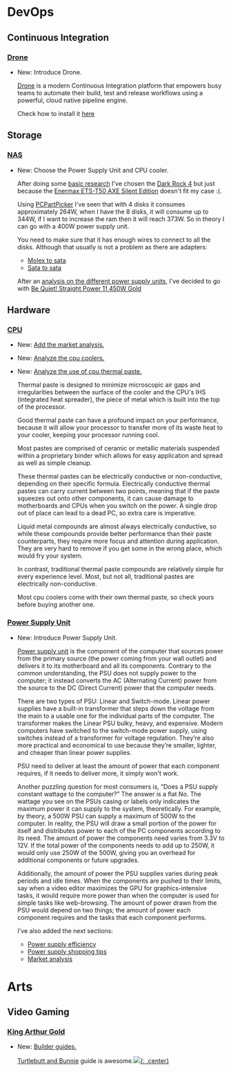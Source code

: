 # DevOps

## Continuous Integration

### [Drone](drone.md)

* New: Introduce Drone.

    [Drone](https://www.drone.io/) is a modern Continuous Integration platform that
    empowers busy teams to automate their build, test and release workflows using
    a powerful, cloud native pipeline engine.
    
    Check how to install it [here](drone.md#installation)

## Storage

### [NAS](nas.md)

* New: Choose the Power Supply Unit and CPU cooler.

    After doing some [basic research](cpu.md#cpu-coolers) I've chosen the [Dark Rock
    4](https://www.bequiet.com/en/cpucooler/1376) but just because the [Enermax
    ETS-T50 AXE Silent
    Edition](https://www.enermaxeu.com/products/cpu-cooling/air-cooling/ets-t50-axe/)
    doesn't fit my case :(.
    
    Using [PCPartPicker](https://pcpartpicker.com/list/) I've seen that with 4 disks
    it consumes approximately 264W, when I have the 8 disks, it will consume up to
    344W, if I want to increase the ram then it will reach 373W. So in theory I can go with a 400W power supply unit.
    
    You need to make sure that it has enough wires to connect to all the disks.
    Although that usually is not a problem as there are adapters:
    
    * [Molex to
        sata](https://www.amazon.com/CB-44SATA-Individually-Sleeved-Connector-Premium/dp/B0036ORCIA/ref=sr_1_13?ie=UTF8&qid=1409942557&sr=8-13&keywords=sleeved+molex+to+sata&tag=linus21-20)
    * [Sata to sata](https://www.amazon.com/dp/B0086OGN9E/ref=wl_it_dp_o_pd_nS_ttl?_encoding=UTF8&colid=2IW6VX45YF9B0&coliid=I1QUIF5VMSN2SG&psc=1&tag=linus21-20)
    
    After an [analysis on the different power supply units](psu.md), I've decided to
    go with [Be Quiet! Straight Power 11 450W Gold](https://www.bequiet.com/en/powersupply/1251)

## Hardware

### [CPU](cpu.md)

* New: [Add the market analysis.](cpu.md#market-analysis)
* New: [Analyze the cpu coolers.](cpu.md#cpu-coolers)
* New: [Analyze the use of cpu thermal paste.](cpu.md#cpu-thermal-paste)

    Thermal paste is designed to minimize microscopic air gaps and irregularities
    between the surface of the cooler and the CPU's IHS (integrated heat spreader),
    the piece of metal which is built into the top of the processor.
    
    Good thermal paste can have a profound impact on your performance, because it
    will allow your processor to transfer more of its waste heat to your cooler,
    keeping your processor running cool.
    
    Most pastes are comprised of ceramic or metallic materials suspended within
    a proprietary binder which allows for easy application and spread as well as
    simple cleanup.
    
    These thermal pastes can be electrically conductive or non-conductive, depending
    on their specific formula. Electrically conductive thermal pastes can carry
    current between two points, meaning that if the paste squeezes out onto other
    components, it can cause damage to motherboards and CPUs when you switch on the
    power. A single drop out of place can lead to a dead PC, so extra care is
    imperative.
    
    Liquid metal compounds are almost always electrically conductive, so while these
    compounds provide better performance than their paste counterparts, they require
    more focus and attention during application. They are very hard to remove if you
    get some in the wrong place, which would fry your system.
    
    In contrast, traditional thermal paste compounds are relatively simple for every
    experience level. Most, but not all, traditional pastes are electrically
    non-conductive.
    
    Most cpu coolers come with their own thermal paste, so check yours before buying
    another one.

### [Power Supply Unit](psu.md)

* New: Introduce Power Supply Unit.

    [Power supply unit](https://linuxhint.com/pc-power-supply-unit/) is the component
    of the computer that sources power from the primary source (the power coming
    from your wall outlet) and delivers it to its motherboard and all its
    components. Contrary to the common understanding, the PSU does not supply power
    to the computer; it instead converts the AC (Alternating Current) power from the
    source to the DC (Direct Current) power that the computer needs.
    
    There are two types of PSU: Linear and Switch-mode. Linear power supplies have
    a built-in transformer that steps down the voltage from the main to a usable one
    for the individual parts of the computer. The transformer makes the Linear PSU
    bulky, heavy, and expensive. Modern computers have switched to the switch-mode
    power supply, using switches instead of a transformer for voltage regulation.
    They’re also more practical and economical to use because they’re smaller,
    lighter, and cheaper than linear power supplies.
    
    PSU need to deliver at least the amount of power that each component requires,
    if it needs to deliver more, it simply won't work.
    
    Another puzzling question for most consumers is, “Does a PSU supply constant
    wattage to the computer?” The answer is a flat No. The wattage you see on the
    PSUs casing or labels only indicates the maximum power it can supply to the
    system, theoretically. For example, by theory, a 500W PSU can supply a maximum
    of 500W to the computer. In reality, the PSU will draw a small portion of the
    power for itself and distributes power to each of the PC components according to
    its need. The amount of power the components need varies from 3.3V to 12V. If
    the total power of the components needs to add up to 250W, it would only use
    250W of the 500W, giving you an overhead for additional components or future
    upgrades.
    
    Additionally, the amount of power the PSU supplies varies during peak periods
    and idle times. When the components are pushed to their limits, say when a video
    editor maximizes the GPU for graphics-intensive tasks, it would require more
    power than when the computer is used for simple tasks like web-browsing. The
    amount of power drawn from the PSU would depend on two things; the amount of
    power each component requires and the tasks that each component performs.
    
    I've also added the next sections:
    
    * [Power supply efficiency](psu.md#power-supply-efficiency)
    * [Power supply shopping tips](psu.md#power-supply-shopping-tips)
    * [Market analysis](psu.md#market-analysis)
    

# Arts

## Video Gaming

### [King Arthur Gold](kag.md)

* New: [Builder guides.](kag.md#builder-guides)

    [Turtlebutt and Bunnie](https://deynarde.github.io/kag-builder-guide)
    guide is awesome.[![](not-by-ai.svg){: .center}](https://notbyai.fyi)
